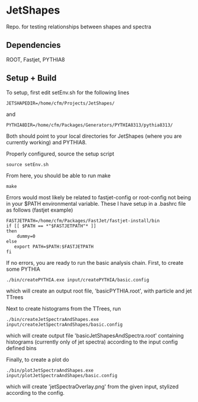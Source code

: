 # JetShapes
Repo. for testing relationships between shapes and spectra

## Dependencies
ROOT, Fastjet, PYTHIA8

## Setup + Build
To setup, first edit setEnv.sh for the following lines

```
JETSHAPEDIR=/home/cfm/Projects/JetShapes/
```

and

```
PYTHIA8DIR=/home/cfm/Packages/Generators/PYTHIA8313/pythia8313/
```

Both should point to your local directories for JetShapes (where you are currently working) and PYTHIA8.

Properly configured, source the setup script
```
source setEnv.sh
```

From here, you should be able to run make
```
make
```

Errors would most likely be related to fastjet-config or root-config not being in your $PATH environmental variable. These I have setup in a .bashrc file as follows (fastjet example)
```
FASTJETPATH=/home/cfm/Packages/FastJet/fastjet-install/bin
if [[ $PATH == *"$FASTJETPATH"* ]]
then
    dummy=0
else
   export PATH=$PATH:$FASTJETPATH
fi
```

If no errors, you are ready to run the basic analysis chain. First, to create some PYTHIA
```
./bin/createPYTHIA.exe input/createPYTHIA/basic.config
```
which will create an output root file, 'basicPYTHIA.root', with particle and jet TTrees

Next to create histograms from the TTrees, run
```
./bin/createJetSpectraAndShapes.exe input/createJetSpectraAndShapes/basic.config
```
which will create output file 'basicJetShapesAndSpectra.root' containing histograms (currently only of jet spectra) according to the input config defined bins

Finally, to create a plot do
```
./bin/plotJetSpectraAndShapes.exe input/plotJetSpectraAndShapes/basic.config
```
which will create 'jetSpectraOverlay.png' from the given input, stylized according to the config. 